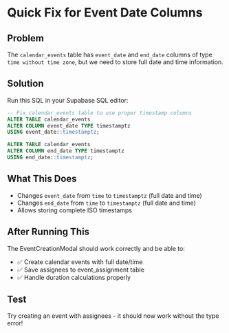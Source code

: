 # Quick Fix for Event Date Columns

## Problem
The `calendar_events` table has `event_date` and `end_date` columns of type `time without time zone`, but we need to store full date and time information.

## Solution
Run this SQL in your Supabase SQL editor:

```sql
-- Fix calendar_events table to use proper timestamp columns
ALTER TABLE calendar_events 
ALTER COLUMN event_date TYPE timestamptz 
USING event_date::timestamptz;

ALTER TABLE calendar_events 
ALTER COLUMN end_date TYPE timestamptz 
USING end_date::timestamptz;
```

## What This Does
- Changes `event_date` from `time` to `timestamptz` (full date and time)
- Changes `end_date` from `time` to `timestamptz` (full date and time)
- Allows storing complete ISO timestamps

## After Running This
The EventCreationModal should work correctly and be able to:
- ✅ Create calendar events with full date/time
- ✅ Save assignees to event_assignment table
- ✅ Handle duration calculations properly

## Test
Try creating an event with assignees - it should now work without the type error!
